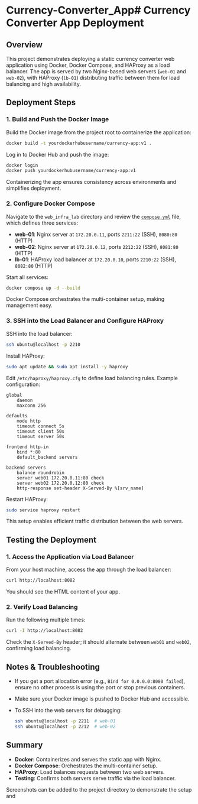 # Currency-Converter_App# Currency Converter App Deployment

## Overview

This project demonstrates deploying a static currency converter web application using Docker, Docker Compose, and HAProxy as a load balancer. The app is served by two Nginx-based web servers (`web-01` and `web-02`), with HAProxy (`lb-01`) distributing traffic between them for load balancing and high availability.

## Deployment Steps

### 1. Build and Push the Docker Image

Build the Docker image from the project root to containerize the application:

```sh
docker build -t yourdockerhubusername/currency-app:v1 .
```

Log in to Docker Hub and push the image:

```sh
docker login
docker push yourdockerhubusername/currency-app:v1
```

Containerizing the app ensures consistency across environments and simplifies deployment.

### 2. Configure Docker Compose

Navigate to the `web_infra_lab` directory and review the [`compose.yml`](web_infra_lab/compose.yml) file, which defines three services:

- **web-01**: Nginx server at `172.20.0.11`, ports `2211:22` (SSH), `8080:80` (HTTP)
- **web-02**: Nginx server at `172.20.0.12`, ports `2212:22` (SSH), `8081:80` (HTTP)
- **lb-01**: HAProxy load balancer at `172.20.0.10`, ports `2210:22` (SSH), `8082:80` (HTTP)

Start all services:

```sh
docker compose up -d --build
```

Docker Compose orchestrates the multi-container setup, making management easy.

### 3. SSH into the Load Balancer and Configure HAProxy

SSH into the load balancer:

```sh
ssh ubuntu@localhost -p 2210
```

Install HAProxy:

```sh
sudo apt update && sudo apt install -y haproxy
```

Edit `/etc/haproxy/haproxy.cfg` to define load balancing rules. Example configuration:

```
global
    daemon
    maxconn 256

defaults
    mode http
    timeout connect 5s
    timeout client 50s
    timeout server 50s

frontend http-in
    bind *:80
    default_backend servers

backend servers
    balance roundrobin
    server web01 172.20.0.11:80 check
    server web02 172.20.0.12:80 check
    http-response set-header X-Served-By %[srv_name]
```

Restart HAProxy:

```sh
sudo service haproxy restart
```

This setup enables efficient traffic distribution between the web servers.

## Testing the Deployment

### 1. Access the Application via Load Balancer

From your host machine, access the app through the load balancer:

```sh
curl http://localhost:8082
```

You should see the HTML content of your app.

### 2. Verify Load Balancing

Run the following multiple times:

```sh
curl -I http://localhost:8082
```

Check the `X-Served-By` header; it should alternate between `web01` and `web02`, confirming load balancing.

## Notes & Troubleshooting

- If you get a port allocation error (e.g., `Bind for 0.0.0.0:8080 failed`), ensure no other process is using the port or stop previous containers.
- Make sure your Docker image is pushed to Docker Hub and accessible.
- To SSH into the web servers for debugging:

  ```sh
  ssh ubuntu@localhost -p 2211  # web-01
  ssh ubuntu@localhost -p 2212  # web-02
  ```

## Summary

- **Docker**: Containerizes and serves the static app with Nginx.
- **Docker Compose**: Orchestrates the multi-container setup.
- **HAProxy**: Load balances requests between two web servers.
- **Testing**: Confirms both servers serve traffic via the load balancer.

Screenshots can be added to the project directory to demonstrate the setup and
